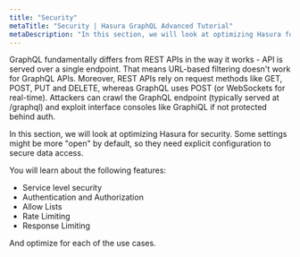 ```yaml
---
title: "Security"
metaTitle: "Security | Hasura GraphQL Advanced Tutorial"
metaDescription: "In this section, we will look at optimizing Hasura for security. Some settings might be more open by default, so they need explicit configuration to secure data access."
---
```


GraphQL fundamentally differs from REST APIs in the way it works - API is served over a single endpoint. That means URL-based filtering doesn't work for GraphQL APIs. Moreover, REST APIs rely on request methods like GET, POST, PUT and DELETE, whereas GraphQL uses POST (or WebSockets for real-time). Attackers can crawl the GraphQL endpoint (typically served at /graphql) and exploit interface consoles like GraphiQL if not protected behind auth.

In this section, we will look at optimizing Hasura for security. Some settings might be more "open" by default, so they need explicit configuration to secure data access.

You will learn about the following features:
- Service level security
- Authentication and Authorization
- Allow Lists
- Rate Limiting
- Response Limiting

And optimize for each of the use cases.
